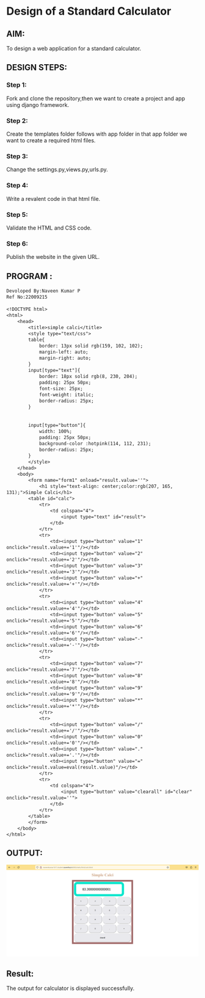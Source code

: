 # Design of a Standard Calculator

## AIM:

To design a web application for a standard calculator.

## DESIGN STEPS:

### Step 1:
Fork and clone the repository,then we want to create a project and app using django framework.

### Step 2:
Create the templates folder follows with app folder in that app folder we want to create a required html files.

### Step 3:
Change the settings.py,views.py,urls.py.

### Step 4:
Write a revalent code in that html file.

### Step 5:
Validate the HTML and CSS code.

### Step 6:
Publish the website in the given URL.

## PROGRAM :
```
Devoloped By:Naveen Kumar P
Ref No:22009215

<!DOCTYPE html>
<html>
    <head>
        <title>simple calci</title>
        <style type="text/css">
        table{
            border: 13px solid rgb(159, 102, 102);
            margin-left: auto;
            margin-right: auto;
        }
        input[type="text"]{
            border: 18px solid rgb(8, 230, 204);
            padding: 25px 50px;
            font-size: 25px;
            font-weight: italic;
            border-radius: 25px;
        }


        input[type="button"]{
            width: 100%;
            padding: 25px 50px;
            background-color :hotpink(114, 112, 231);
            border-radius: 25px;
        }
        </style>
    </head>
    <body>
        <form name="form1" onload="result.value=''">
            <h1 style="text-align: center;color:rgb(207, 165, 131);">Simple Calci</h1>
        <table id="calc">
            <tr>
                <td colspan="4">
                    <input type="text" id="result">
                </td>
            </tr>
            <tr>
                <td><input type="button" value="1" onclick="result.value+='1'"/></td>
                <td><input type="button" value="2" onclick="result.value+='2'"/></td>
                <td><input type="button" value="3" onclick="result.value+='3'"/></td>
                <td><input type="button" value="+" onclick="result.value+='+'"/></td>
            </tr>
            <tr>
                <td><input type="button" value="4" onclick="result.value+='4'"/></td>
                <td><input type="button" value="5" onclick="result.value+='5'"/></td>
                <td><input type="button" value="6" onclick="result.value+='6'"/></td>
                <td><input type="button" value="-" onclick="result.value+='-'"/></td>
            </tr>
            <tr>
                <td><input type="button" value="7" onclick="result.value+='7'"/></td>
                <td><input type="button" value="8" onclick="result.value+='8'"/></td>
                <td><input type="button" value="9" onclick="result.value+='9'"/></td>
                <td><input type="button" value="*" onclick="result.value+='*'"/></td>
            </tr>
            <tr>
                <td><input type="button" value="/" onclick="result.value+='/'"/></td>
                <td><input type="button" value="0" onclick="result.value+='0'"/></td>
                <td><input type="button" value="." onclick="result.value+='.'"/></td>
                <td><input type="button" value="=" onclick="result.value=eval(result.value)"/></td>
            </tr>
            <tr>
                <td colspan="4">
                    <input type="button" value="clearall" id="clear" onclick="result.value=''">
                </td>
            </tr>
        </table>
        </form>
    </body>
</html>

```

## OUTPUT:
![output](/calci.png)

## Result:
The output for calculator is displayed successfully.

